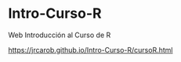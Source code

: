 # Intro-Curso-R
Web Introducción al Curso de R

https://jrcarob.github.io/Intro-Curso-R/cursoR.html

